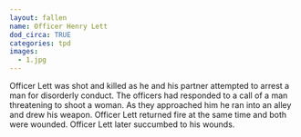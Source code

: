 ```yaml
---
layout: fallen
name: Officer Henry Lett
dod_circa: TRUE
categories: tpd
images:
  - 1.jpg
---
```


Officer Lett was shot and killed as he and his partner attempted to arrest a man for disorderly conduct. The officers had responded to a call of a man threatening to shoot a woman. As they approached him he ran into an alley and drew his weapon. Officer Lett returned fire at the same time and both were wounded. Officer Lett later succumbed to his wounds.
